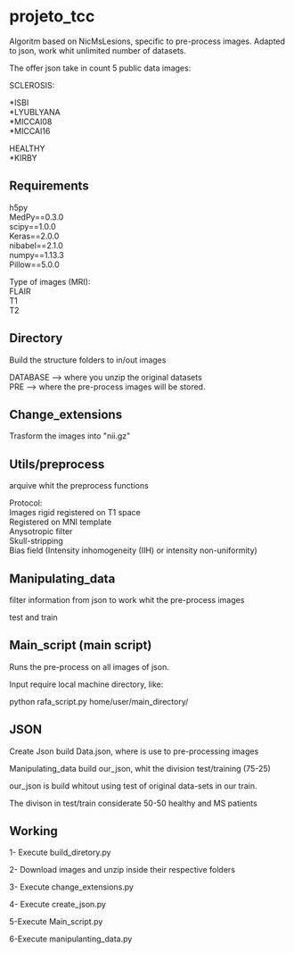 # projeto_tcc

Algoritm based on NicMsLesions, specific to pre-process images.
Adapted to json, work whit unlimited number of datasets.

The offer json take in count 5 public data images:

SCLEROSIS:

*ISBI  
*LYUBLYANA  
*MICCAI08  
*MICCAI16

HEALTHY  
*KIRBY


Requirements
----------------------------------------------------------------
h5py  
MedPy==0.3.0  
scipy==1.0.0  
Keras==2.0.0  
nibabel==2.1.0  
numpy==1.13.3  
Pillow==5.0.0  
 
Type of images (MRI):  
FLAIR  
T1  
T2


Directory
-----------------------------------------------------------------

Build the structure folders to in/out images

DATABASE --> where you unzip the original datasets  
PRE --> where the pre-process images will be stored.


Change_extensions
-----------------------------------------------------------------

Trasform the images into "nii.gz"


Utils/preprocess
-----------------------------------------------------------------
arquive whit the preprocess functions

Protocol:  
Images rigid registered on T1 space  
Registered on MNI template  
Anysotropic filter  
Skull-stripping  
Bias field (Intensity inhomogeneity (IIH) or intensity non-uniformity)


Manipulating_data
----------------------------------------------------------------------
filter information from json to work whit the pre-process images

test and train



Main_script (main script)
-----------------------------------------------------------------

Runs the pre-process on all images of json.

Input require local machine directory, like:

python rafa_script.py home/user/main_directory/


JSON
-----------------------------------------------------------------
Create Json build Data.json, where is use to pre-processing images

Manipulating_data build our_json, whit the division test/training (75-25)

our_json is build whitout using test of original data-sets in our train.

The divison in test/train considerate 50-50 healthy and MS patients

Working
-----------------------------------------------------------------
1- Execute build_diretory.py

2- Download images and unzip inside their respective folders

3- Execute change_extensions.py

4- Execute create_json.py

5-Execute Main_script.py

6-Execute manipulanting_data.py 





